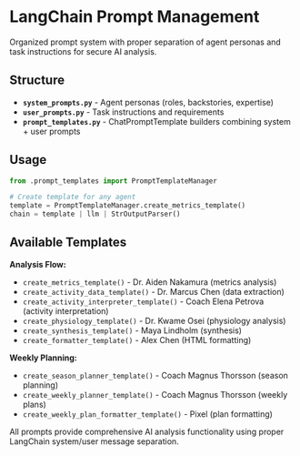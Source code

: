 # LangChain Prompt Management

Organized prompt system with proper separation of agent personas and task instructions for secure AI analysis.

## Structure

- **`system_prompts.py`** - Agent personas (roles, backstories, expertise)
- **`user_prompts.py`** - Task instructions and requirements  
- **`prompt_templates.py`** - ChatPromptTemplate builders combining system + user prompts

## Usage

```python
from .prompt_templates import PromptTemplateManager

# Create template for any agent
template = PromptTemplateManager.create_metrics_template()
chain = template | llm | StrOutputParser()
```

## Available Templates

**Analysis Flow:**
- `create_metrics_template()` - Dr. Aiden Nakamura (metrics analysis)
- `create_activity_data_template()` - Dr. Marcus Chen (data extraction)
- `create_activity_interpreter_template()` - Coach Elena Petrova (activity interpretation)
- `create_physiology_template()` - Dr. Kwame Osei (physiology analysis)
- `create_synthesis_template()` - Maya Lindholm (synthesis)
- `create_formatter_template()` - Alex Chen (HTML formatting)

**Weekly Planning:**
- `create_season_planner_template()` - Coach Magnus Thorsson (season planning)
- `create_weekly_planner_template()` - Coach Magnus Thorsson (weekly plans)
- `create_weekly_plan_formatter_template()` - Pixel (plan formatting)

All prompts provide comprehensive AI analysis functionality using proper LangChain system/user message separation.